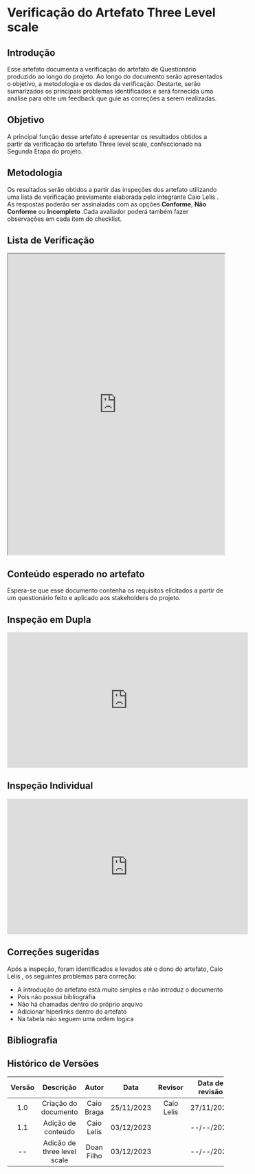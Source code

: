 # **Verificação do Artefato Three Level scale**

## **Introdução**

Esse artefato documenta a verificação do artefato de Questionário produzido ao longo do projeto. Ao longo do documento serão apresentados o objetivo, a metodologia e os dados da verificação. Destarte, serão sumarizados os principais problemas  identificados e será fornecida uma análise para obte um feedback que guie as correções a serem realizadas.

## **Objetivo**

A principal função desse artefato é apresentar os resultados obtidos a partir da verificação do artefato Three level scale, confeccionado na Segunda Etapa do projeto.

## **Metodologia**

Os resultados serão obtidos a partir das inspeções dos artefato utilizando uma lista de verificação previamente elaborada pelo integrante Caio Lelis . As respostas poderão ser assinaladas com as opções **Conforme**, **Não Conforme** ou **Incompleto** .Cada avaliador poderá também fazer observações em cada item do checklist.

## **Lista de Verificação**

<iframe src="https://docs.google.com/spreadsheets/d/e/2PACX-1vQ_bjcg7VGGQxMD_8fI7XzsM5Po6lcgJ7TPMwDqTWe8Tl5Z1SIg1cBAXbu4BF2Ag5a8JLTY_7i-4HlN/pubhtml?gid=144910639&amp;single=true&amp;widget=true&amp;headers=false"width="100%" height="700"></iframe>

## **Conteúdo esperado no artefato**
Espera-se que esse documento contenha os requisitos elicitados a partir de um questionário feito e aplicado aos stakeholders do projeto.

## **Inspeção em Dupla**

<iframe width="560" height="315" src="https://www.youtube.com/embed/iVd9Rgc27f0?si=m3zbo4nv4fO5RmEK" title="YouTube video player" frameborder="0" allow="accelerometer; autoplay; clipboard-write; encrypted-media; gyroscope; picture-in-picture; web-share" allowfullscreen></iframe>


## **Inspeção Individual** 
<iframe width="560" height="315" src="https://www.youtube.com/embed/NsgVpliJHv0?si=pBJfJlbiu3l7qluT" title="YouTube video player" frameborder="0" allow="accelerometer; autoplay; clipboard-write; encrypted-media; gyroscope; picture-in-picture; web-share" allowfullscreen></iframe>


## **Correções sugeridas**

Após a inspeção, foram identificados e levados até o dono do artefato, Caio Lelis , os seguintes problemas para correção:

- A introdução do artefato está muito simples e não introduz o documento 
- Pois não possui bibliográfia 
- Não há chamadas dentro do próprio arquivo 
- Adicionar  hiperlinks dentro do artefato
- Na tabela não seguem uma ordem logica

## **Bibliografia**


## **Histórico de Versões**

| Versão |          Descrição              |     Autor      |      Data      |   Revisor     |    Data de revisão    |  
|:------:|:-------------------------------:|:--------------:|:--------------:|:-------------:|:---------------------:|
|  1.0   | Criação do documento  |   Caio Braga   |   25/11/2023   | Caio Lelis |  27/11/2023   |
| 1.1   | Adição de conteúdo  |   Caio Lelis   |   03/12/2023   |  |  --/--/2023    |
| --  | Adicão de three level scale |   Doan Filho  |   03/12/2023   |  |  --/--/2023    |
